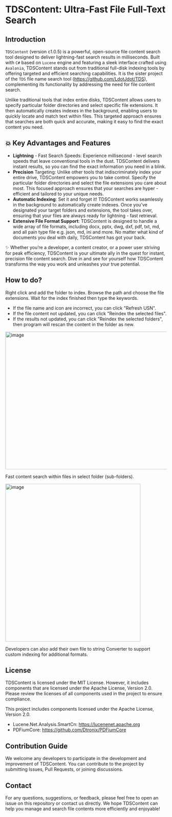 # TDSContent: Ultra-Fast File Full-Text Search
  
## Introduction
`TDSContent` (version c1.0.5) is a powerful, open-source file content search tool designed to deliver lightning-fast search results in milliseconds. Built with `C#` based on `Lucene` engine and featuring a sleek interface crafted using `Avalonia`, TDSContent stands out from traditional full-disk indexing tools by offering targeted and efficient searching capabilities. It is the sister project of the `TDS` file name search tool (https://github.com/LdotJdot/TDS), complementing its functionality by addressing the need for file content search.

Unlike traditional tools that index entire disks, TDSContent allows users to specify particular folder directories and select specific file extensions. It then automatically creates indexes in the background, enabling users to quickly locate and match text within files. This targeted approach ensures that searches are both quick and accurate, making it easy to find the exact content you need.

## 💥 Key Advantages and Features
* **Lightning** - Fast Search Speeds: Experience millisecond - level search speeds that leave conventional tools in the dust. TDSContent delivers instant results, so you can find the exact information you need in a blink.
* **Precision** Targeting: Unlike other tools that indiscriminately index your entire drive, TDSContent empowers you to take control. Specify the particular folder directories and select the file extensions you care about most. This focused approach ensures that your searches are hyper - efficient and tailored to your unique needs.
* **Automatic Indexing**: Set it and forget it! TDSContent works seamlessly in the background to automatically create indexes. Once you’ve designated your target folders and extensions, the tool takes over, ensuring that your files are always ready for lightning - fast retrieval.
* **Extensive File Format Support**: TDSContent is designed to handle a wide array of file formats, including docx, pptx, dwg, dxf, pdf, txt, md, and all pain type file e.g. json, md, ini and more. No matter what kind of documents you deal with daily, TDSContent has got your back.

✨ Whether you’re a developer, a content creator, or a power user striving for peak efficiency, TDSContent is your ultimate ally in the quest for instant, precision file content search. Dive in and see for yourself how TDSContent transforms the way you work and unleashes your true potential.

## How to do?
 Right click and add the folder to index. Browse the path and choose the file extensions. Wait for the index finished then type the keywords.
 
 * If the file name and icon are incorrect, you can click "Refresh USN".
 * If the file content not updated, you can click  "Reindex the selected files".
 * If the results not updated, you can click "Reindex the selected folders", then program will rescan the content in the folder as new.

<img width="602" height="429" alt="image" src="https://github.com/user-attachments/assets/a1b04530-c6ab-4aed-b1b4-1f6468671344" />

Fast content search within files in select folder (sub-folders).

<img width="422" height="492" alt="image" src="https://github.com/user-attachments/assets/3602b0fa-0bd5-423e-b559-3945f8190621" />

Developers can also add their own file to string Converter to support custom indexing for additional formats.

## License
TDSContent is licensed under the MIT License. However, it includes components that are licensed under the Apache License, Version 2.0. Please review the licenses of all components used in the project to ensure compliance.

This project includes components licensed under the Apache License, Version 2.0.
- Lucene.Net.Analysis.SmartCn: https://lucenenet.apache.org
- PDFiumCore: https://github.com/Dtronix/PDFiumCore

## Contribution Guide
We welcome any developers to participate in the development and improvement of TDSContent. You can contribute to the project by submitting Issues, Pull Requests, or joining discussions.

## Contact
For any questions, suggestions, or feedback, please feel free to open an issue on this repository or contact us directly.
We hope TDSContent can help you manage and search file contents more efficiently and enjoyable!
